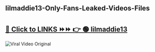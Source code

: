 
 ## lilmaddie13-Only-Fans-Leaked-Videos-Files

# <h2><a href="https://mediaupload.pro?lilmaddie13">🔗 Click to LINKS ⏩⏩ 👉 🟢 lilmaddie13 </a></h2>

<a href="https://mediaupload.pro?lilmaddie13" rel="nofollow" data-target="animated-image.originalLink"><img src="https://i.ibb.co.com/xMMVF88/686577567.gif" alt="Viral Video Original" style="max-width: 100%; display: inline-block;" data-target="animated-image.originalImage"></a>